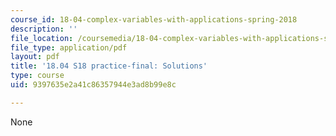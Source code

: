```yaml
---
course_id: 18-04-complex-variables-with-applications-spring-2018
description: ''
file_location: /coursemedia/18-04-complex-variables-with-applications-spring-2018/9397635e2a41c86357944e3ad8b99e8c_MIT18_04S18_practice-final-qa.pdf
file_type: application/pdf
layout: pdf
title: '18.04 S18 practice-final: Solutions'
type: course
uid: 9397635e2a41c86357944e3ad8b99e8c

---
```

None